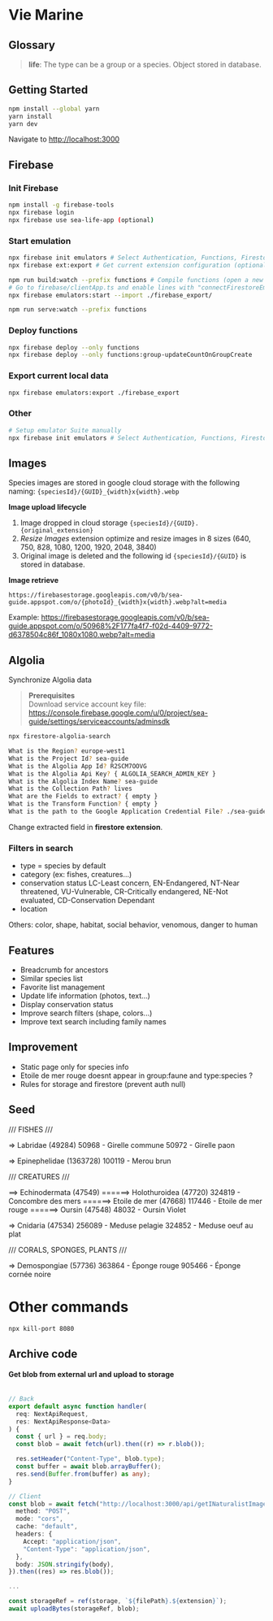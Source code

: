 # Vie Marine

## Glossary

> **life**: The type can be a group or a species. Object stored in database.

## Getting Started

```bash
npm install --global yarn
yarn install
yarn dev
```

Navigate to [http://localhost:3000](http://localhost:3000)

## Firebase

### Init Firebase

```bash
npm install -g firebase-tools
npx firebase login
npx firebase use sea-life-app (optional)
```

### Start emulation

```bash
npx firebase init emulators # Select Authentication, Functions, Firestore, Storage
npx firebase ext:export # Get current extension configuration (optional)

npm run build:watch --prefix functions # Compile functions (open a new terminal)
# Go to firebase/clientApp.ts and enable lines with "connectFirestoreEmulator" and "connectStorageEmulator"
npx firebase emulators:start --import ./firebase_export/

npm run serve:watch --prefix functions
```

### Deploy functions

```bash
npx firebase deploy --only functions
npx firebase deploy --only functions:group-updateCountOnGroupCreate
```

### Export current local data

```bash
npx firebase emulators:export ./firebase_export
```

### Other

```bash
# Setup emulator Suite manually
npx firebase init emulators # Select Authentication, Functions, Firestore, Storage
```

## Images

Species images are stored in google cloud storage with the following naming:
`{speciesId}/{GUID}_{width}x{width}.webp`

**Image upload lifecycle**

1. Image dropped in cloud storage `{speciesId}/{GUID}.{original_extension}`
2. _Resize Images_ extension optimize and resize images in 8 sizes (640, 750, 828, 1080, 1200, 1920, 2048, 3840)
3. Original image is deleted and the following id `{speciesId}/{GUID}` is stored in database.

**Image retrieve**

`https://firebasestorage.googleapis.com/v0/b/sea-guide.appspot.com/o/{photoId}_{width}x{width}.webp?alt=media`

Example: https://firebasestorage.googleapis.com/v0/b/sea-guide.appspot.com/o/50968%2F177fa4f7-f02d-4409-9772-d6378504c86f_1080x1080.webp?alt=media

## Algolia

Synchronize Algolia data

> **Prerequisites** <br>
> Download service account key file: https://console.firebase.google.com/u/0/project/sea-guide/settings/serviceaccounts/adminsdk

```bash
npx firestore-algolia-search

What is the Region? europe-west1
What is the Project Id? sea-guide
What is the Algolia App Id? R2SCM7OOVG
What is the Algolia Api Key? { ALGOLIA_SEARCH_ADMIN_KEY }
What is the Algolia Index Name? sea-guide
What is the Collection Path? lives
What are the Fields to extract? { empty }
What is the Transform Function? { empty }
What is the path to the Google Application Credential File? ./sea-guide-firebase-adminsdk.json
```

Change extracted field in **firestore extension**.

### Filters in search

- type = species by default
- category (ex: fishes, creatures...)
- conservation status
  LC-Least concern, EN-Endangered, NT-Near threatened, VU-Vulnerable, CR-Critically endangered, NE-Not evaluated, CD-Conservation Dependant
- location

Others: color, shape, habitat, social behavior, venomous, danger to human

## Features

- Breadcrumb for ancestors
- Similar species list
- Favorite list management
- Update life information (photos, text...)
- Display conservation status
- Improve search filters (shape, colors...)
- Improve text search including family names

## Improvement

- Static page only for species info
- Etoile de mer rouge doesnt appear in group:faune and type:species ?
- Rules for storage and firestore (prevent auth null)

## Seed

/// FISHES ///

=> Labridae (49284)
50968 - Girelle commune
50972 - Girelle paon

=> Epinephelidae (1363728)
100119 - Merou brun

/// CREATURES ///

==> Echinodermata (47549)
======> Holothuroidea (47720)
324819 - Concombre des mers
======> Etoile de mer (47668)
117446 - Etoile de mer rouge
======> Oursin (47548)
48032 - Oursin Violet

=> Cnidaria (47534)
256089 - Meduse pelagie
324852 - Meduse oeuf au plat

/// CORALS, SPONGES, PLANTS ///

=> Demospongiae (57736)
363864 - Éponge rouge
905466 - Éponge cornée noire

# Other commands

```bash
npx kill-port 8080
```

## Archive code

#### Get blob from external url and upload to storage

```ts

// Back
export default async function handler(
  req: NextApiRequest,
  res: NextApiResponse<Data>
) {
  const { url } = req.body;
  const blob = await fetch(url).then((r) => r.blob());

  res.setHeader("Content-Type", blob.type);
  const buffer = await blob.arrayBuffer();
  res.send(Buffer.from(buffer) as any);
}

// Client
const blob = await fetch("http://localhost:3000/api/getINaturalistImage", {
  method: "POST",
  mode: "cors",
  cache: "default",
  headers: {
    Accept: "application/json",
    "Content-Type": "application/json",
  },
  body: JSON.stringify(body),
}).then((res) => res.blob());

...

const storageRef = ref(storage, `${filePath}.${extension}`);
await uploadBytes(storageRef, blob);
```
